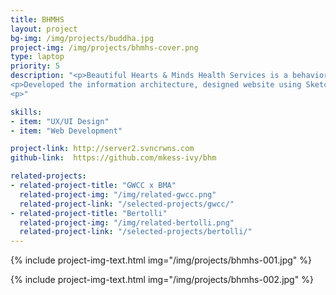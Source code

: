 ```yaml
---
title: BHMHS
layout: project
bg-img: /img/projects/buddha.jpg
project-img: /img/projects/bhmhs-cover.png
type: laptop
priority: 5
description: "<p>Beautiful Hearts & Minds Health Services is a behavioral health organization that provides psychiatric rehabilitation programs to clients and provides the best service so they can have a more enjoyable life and achieve their goals.</p>
<p>Developed the information architecture, designed website using Sketch and developed on Wordpress platform.</p>
<p>"

skills:
- item: "UX/UI Design"
- item: "Web Development"

project-link: http://server2.svncrwns.com
github-link:  https://github.com/mkess-ivy/bhm

related-projects:
- related-project-title: "GWCC x BMA"
  related-project-img: "/img/related-gwcc.png"
  related-project-link: "/selected-projects/gwcc/"
- related-project-title: "Bertolli"
  related-project-img: "/img/related-bertolli.png"
  related-project-link: "/selected-projects/bertolli/"
---
```


{% include project-img-text.html img="/img/projects/bhmhs-001.jpg" %}

{% include project-img-text.html img="/img/projects/bhmhs-002.jpg" %}